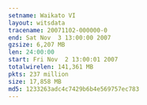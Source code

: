 ```yaml
---
setname: Waikato VI
layout: witsdata
tracename: 20071102-000000-0
end: Sat Nov  3 13:00:00 2007
gzsize: 6,207 MB
len: 24:00:00
start: Fri Nov  2 13:00:01 2007
totalwirelen: 141,361 MB
pkts: 237 million
size: 17,858 MB
md5: 1233263adc4c7429b6b4e569757ec783
---
```

